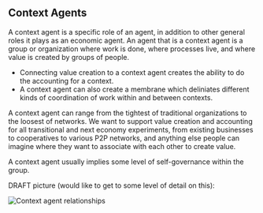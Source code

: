 ## Context Agents

A context agent is a specific role of an agent, in addition to other general roles it plays as an economic agent. 
An agent that is a context agent is a group or organization where work is done, where processes live, 
and where value is created by groups of people. 
* Connecting value creation to a context agent creates the ability to do the
accounting for a context.  
* A context agent can also create a membrane which deliniates different kinds of coordination of work 
within and between contexts.

A context agent can range from the tightest of traditional organizations to the loosest of networks.
We want to support value creation and accounting for all transitional and next economy experiments, 
from existing businesses to cooperatives to various P2P networks, and anything else people can imagine
where they want to associate with each other to create value. 

A context agent usually implies some level of self-governance within the group.

DRAFT picture (would like to get to some level of detail on this):

![Context agent relationships](https://github.com/valueflows/valueflows/blob/context-agent/context-agent.png)
